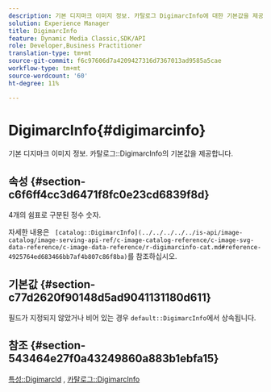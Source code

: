 ```yaml
---
description: 기본 디지마크 이미지 정보. 카탈로그 DigimarcInfo에 대한 기본값을 제공합니다.
solution: Experience Manager
title: DigimarcInfo
feature: Dynamic Media Classic,SDK/API
role: Developer,Business Practitioner
translation-type: tm+mt
source-git-commit: f6c97606d7a4209427316d7367013ad9585a5cae
workflow-type: tm+mt
source-wordcount: '60'
ht-degree: 11%

---
```



# DigimarcInfo{#digimarcinfo}

기본 디지마크 이미지 정보. 카탈로그::DigimarcInfo의 기본값을 제공합니다.

## 속성 {#section-c6f6ff4cc3d6471f8fc0e23cd6839f8d}

4개의 쉼표로 구분된 정수 숫자.

자세한 내용은 ` [catalog::DigimarcInfo](../../../../../is-api/image-catalog/image-serving-api-ref/c-image-catalog-reference/c-image-svg-data-reference/c-image-data-reference/r-digimarcinfo-cat.md#reference-4925764ed683466bb7af4b807c86f8ba)`를 참조하십시오.

## 기본값 {#section-c77d2620f90148d5ad9041131180d611}

필드가 지정되지 않았거나 비어 있는 경우 `default::DigimarcInfo`에서 상속됩니다.

## 참조 {#section-543464e27f0a43249860a883b1ebfa15}

[특성::DigimarcId](../../../../../is-api/image-catalog/image-serving-api-ref/c-image-catalog-reference/c-attributes-reference/r-digimarcid.md#reference-33e3eca7f1874510904e5c8645cecd68) ,  [카탈로그::DigimarcInfo](../../../../../is-api/image-catalog/image-serving-api-ref/c-image-catalog-reference/c-image-svg-data-reference/c-image-data-reference/r-digimarcinfo-cat.md#reference-4925764ed683466bb7af4b807c86f8ba)
